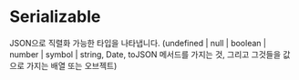 # Serializable

JSON으로 직렬화 가능한 타입을 나타냅니다. (undefined | null | boolean | number | symbol | string, Date, toJSON 메서드를 가지는 것, 그리고 그것들을 값으로 가지는 배열 또는 오브젝트)

